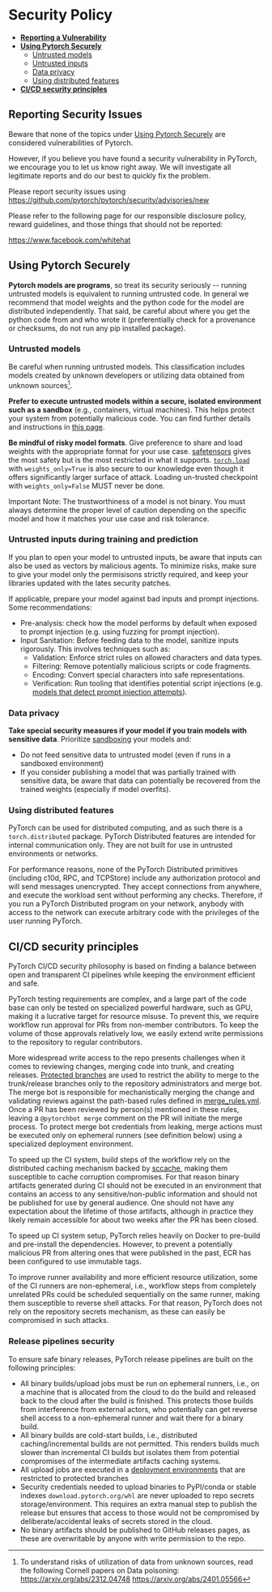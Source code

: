 # Security Policy

 - [**Reporting a Vulnerability**](#reporting-a-vulnerability)
 - [**Using Pytorch Securely**](#using-pytorch-securely)
   - [Untrusted models](#untrusted-models)
   - [Untrusted inputs](#untrusted-inputs)
   - [Data privacy](#data-privacy)
   - [Using distributed features](#using-distributed-features)
- [**CI/CD security principles**](#cicd-security-principles)
## Reporting Security Issues

Beware that none of the topics under [Using Pytorch Securely](#using-pytorch-securely) are considered vulnerabilities of Pytorch.

However, if you believe you have found a security vulnerability in PyTorch, we encourage you to let us know right away. We will investigate all legitimate reports and do our best to quickly fix the problem.

Please report security issues using https://github.com/pytorch/pytorch/security/advisories/new

Please refer to the following page for our responsible disclosure policy, reward guidelines, and those things that should not be reported:

https://www.facebook.com/whitehat


## Using Pytorch Securely
**Pytorch models are programs**, so treat its security seriously -- running untrusted models is equivalent to running untrusted code. In general we recommend that model weights and the python code for the model are distributed independently. That said, be careful about where you get the python code from and who wrote it (preferentially check for a provenance or checksums, do not run any pip installed package).

### Untrusted models
Be careful when running untrusted models. This classification includes models created by unknown developers or utilizing data obtained from unknown sources[^data-poisoning-sources].

**Prefer to execute untrusted models within a secure, isolated environment such as a sandbox** (e.g., containers, virtual machines). This helps protect your system from potentially malicious code. You can find further details and instructions in [this page](https://developers.google.com/code-sandboxing).

**Be mindful of risky model formats**. Give preference to share and load weights with the appropriate format for your use case. [safetensors](https://huggingface.co/docs/safetensors/en/index) gives the most safety but is the most restricted in what it supports. [`torch.load`](https://pytorch.org/docs/stable/generated/torch.load.html#torch.load) with `weights_only=True` is also secure to our knowledge even though it offers significantly larger surface of attack. Loading un-trusted checkpoint with `weights_only=False` MUST never be done.



Important Note: The trustworthiness of a model is not binary. You must always determine the proper level of caution depending on the specific model and how it matches your use case and risk tolerance.

[^data-poisoning-sources]: To understand risks of utilization of data from unknown sources, read the following Cornell papers on Data poisoning:
    https://arxiv.org/abs/2312.04748
    https://arxiv.org/abs/2401.05566

### Untrusted inputs during training and prediction

If you plan to open your model to untrusted inputs, be aware that inputs can also be used as vectors by malicious agents. To minimize risks, make sure to give your model only the permisisons strictly required, and keep your libraries updated with the lates security patches.

If applicable, prepare your model against bad inputs and prompt injections. Some recommendations:
- Pre-analysis: check how the model performs by default when exposed to prompt injection (e.g. using fuzzing for prompt injection).
- Input Sanitation: Before feeding data to the model, sanitize inputs rigorously. This involves techniques such as:
    - Validation: Enforce strict rules on allowed characters and data types.
    - Filtering: Remove potentially malicious scripts or code fragments.
    - Encoding: Convert special characters into safe representations.
    - Verification: Run tooling that identifies potential script injections (e.g. [models that detect prompt injection attempts](https://python.langchain.com/docs/guides/safety/hugging_face_prompt_injection)).

### Data privacy

**Take special security measures if your model if you train models with sensitive data**. Prioritize [sandboxing](https://developers.google.com/code-sandboxing) your models and:
- Do not feed sensitive data to untrusted model (even if runs in a sandboxed environment)
- If you consider publishing a model that was partially trained with sensitive data, be aware that data can potentially be recovered from the trained weights (especially if model overfits).

### Using distributed features

PyTorch can be used for distributed computing, and as such there is a `torch.distributed` package. PyTorch Distributed features are intended for internal communication only. They are not built for use in untrusted environments or networks.

For performance reasons, none of the PyTorch Distributed primitives (including c10d, RPC, and TCPStore) include any authorization protocol and will send messages unencrypted. They accept connections from anywhere, and execute the workload sent without performing any checks. Therefore, if you run a PyTorch Distributed program on your network, anybody with access to the network can execute arbitrary code with the privileges of the user running PyTorch.

## CI/CD security principles

PyTorch CI/CD security philosophy is based on finding a balance between open and transparent CI pipelines while keeping the environment efficient and safe.

PyTorch testing requirements are complex, and a large part of the code base can only be tested on specialized powerful hardware, such as GPU, making it a lucrative target for resource misuse. To prevent this, we require workflow run approval for PRs from non-member contributors. To keep the volume of those approvals relatively low, we easily extend write permissions to the repository to regular contributors.

More widespread write access to the repo presents challenges when it comes to reviewing changes, merging code into trunk, and creating releases. [Protected branches](https://docs.github.com/en/repositories/configuring-branches-and-merges-in-your-repository/managing-protected-branches/about-protected-branches) are used to restrict the ability to merge to the trunk/release branches only to the repository administrators and merge bot. The merge bot is responsible for mechanistically merging the change and validating reviews against the path-based rules defined in [merge_rules.yml](https://github.com/pytorch/pytorch/blob/main/.github/merge_rules.yaml). Once a PR has been reviewed by person(s) mentioned in these rules, leaving a `@pytorchbot merge` comment on the PR will initiate the merge process. To protect merge bot credentials from leaking, merge actions must be executed only on ephemeral runners (see definition below) using a specialized deployment environment.

To speed up the CI system, build steps of the workflow rely on the distributed caching mechanism backed by [sccache](https://github.com/mozilla/sccache), making them susceptible to cache corruption compromises. For that reason binary artifacts generated during CI should not be executed in an environment that contains an access to any sensitive/non-public information and should not be published for use by general audience. One should not have any expectation about the lifetime of those artifacts, although in practice they likely remain accessible for about two weeks after the PR has been closed.

To speed up CI system setup, PyTorch relies heavily on Docker to pre-build and pre-install the dependencies. However, to prevent a potentially malicious PR from altering ones that were published in the past, ECR has been configured to use immutable tags.

To improve runner availability and more efficient resource utilization, some of the CI runners are non-ephemeral, i.e., workflow steps from completely unrelated PRs could be scheduled sequentially on the same runner, making them susceptible to reverse shell attacks. For that reason, PyTorch does not rely on the repository secrets mechanism, as these can easily be compromised in such attacks.

### Release pipelines security

To ensure safe binary releases, PyTorch release pipelines are built on the following principles:
 - All binary builds/upload jobs must be run on ephemeral runners, i.e., on a machine that is allocated from the cloud to do the build and released back to the cloud after the build is finished. This protects those builds from interference from external actors, who potentially can get reverse shell access to a non-ephemeral runner and wait there for a binary build.
 - All binary builds are cold-start builds, i.e., distributed caching/incremental builds are not permitted. This renders builds much slower than incremental CI builds but isolates them from potential compromises of the intermediate artifacts caching systems.
 - All upload jobs are executed in a [deployment environments](https://docs.github.com/en/actions/deployment/targeting-different-environments/using-environments-for-deployment) that are restricted to protected branches
 - Security credentials needed to upload binaries to PyPI/conda or stable indexes `download.pytorch.org/whl` are never uploaded to repo secrets storage/environment. This requires an extra manual step to publish the release but ensures that access to those would not be compromised by deliberate/accidental leaks of secrets stored in the cloud.
 - No binary artifacts should be published to GitHub releases pages, as these are overwritable by anyone with write permission to the repo.
